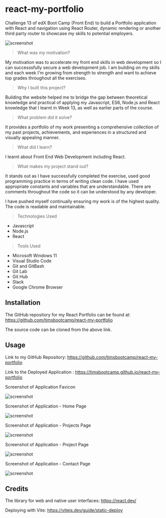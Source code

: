 # react-my-portfolio
Challenge 13 of edX Boot Camp (Front End) to build a Portfolio application with React and navigation using React Router, dynamic rendering or another third party router to showcase my skills to potential employers.

![screenshot](animated.gif)


> What was my motivation?

My motivation was to accelerate my front end skills in web development so I can successsfully secure a web development job.  I am building on my skills and each week I'm growing from strength to strength and want to achieve top grades throughout all the exercises.


>Why I built this project?

Building the website helped me to bridge the gap between theoretical knowledge and practical of applying
my Javascript, ES6, Node.js and React knowledge that I learnt in Week 13, as well as earlier parts of the course.


> What problem did it solve?

It provides a portfolio of my work presenting a comprehensive collection of my past projects, achievements, and experiences in a structured and visually appealing manner.


> What did I learn?

I learnt about Front End Web Development including React.


> What makes my project stand out? 

It stands out as I have successfully completed the exercise, used good programming practice in terms of writing clean code. I have used appropriate constants and variables that are understandable. There are comments throughout the code so it can be understood by any developer.  

I have pushed myself continually ensuring my work is of the highest quality. The code is readable and maintainable. 


> Technologies Used

* Javascript
* Node.js
* React

> Tools Used

* Microsoft Windows 11
* Visual Studio Code
* Git and GitBash
* Git Lab
* Git Hub
* Slack
* Google Chrome Browser


## Installation

The GitHub repository for my React Portfolio can be found at: 
https://github.com/timsbootcamp/react-my-portfolio

The source code can be cloned from the above link. 


## Usage

Link to my GitHub Repository: https://github.com/timsbootcamp/react-my-portfolio

Link to the Deployed Application : https://timsbootcamp.github.io/react-my-portfolio



Screenshot of Application Favicon

![screenshot](screenshot-favicon.png)


Screenshot of Application - Home Page

![screenshot](screenshot01.png)


Screenshot of Application - Projects Page

![screenshot](screenshot02.png)


Screenshot of Application - Project Page

![screenshot](screenshot03.png)


Screenshot of Application - Contact Page

![screenshot](screenshot04.png)


## Credits

The library for web and native user interfaces:
https://react.dev/


Deploying with Vite:
https://vitejs.dev/guide/static-deploy